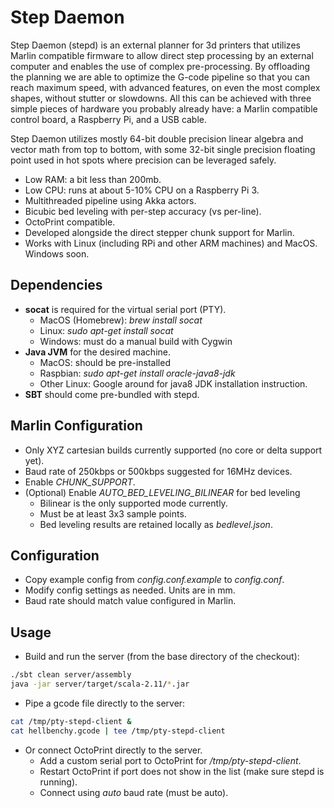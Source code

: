 # Step Daemon #

Step Daemon (stepd) is an external planner for 3d printers that utilizes Marlin 
compatible firmware to allow direct step processing by an external computer and 
enables the use of complex pre-processing. By offloading the planning we are able 
to optimize the G-code pipeline so that you can reach maximum speed, with advanced 
features, on even the most complex shapes, without stutter or slowdowns. 
All this can be achieved with three simple pieces of hardware you probably 
already have: a Marlin compatible control board, a Raspberry Pi, and a USB cable.

Step Daemon utilizes mostly 64-bit double precision linear algebra and vector 
math from top to bottom, with some 32-bit single precision floating point used 
in hot spots where precision can be leveraged safely.

* Low RAM: a bit less than 200mb.
* Low CPU: runs at about 5-10% CPU on a Raspberry Pi 3.
* Multithreaded pipeline using Akka actors.
* Bicubic bed leveling with per-step accuracy (vs per-line).
* OctoPrint compatible.
* Developed alongside the direct stepper chunk support for Marlin.
* Works with Linux (including RPi and other ARM machines) and MacOS. Windows soon.

## Dependencies ##

* **socat** is required for the virtual serial port (PTY).
  * MacOS (Homebrew): *brew install socat*
  * Linux: *sudo apt-get install socat*
  * Windows: must do a manual build with Cygwin
* **Java JVM** for the desired machine.
  * MacOS: should be pre-installed
  * Raspbian: *sudo apt-get install oracle-java8-jdk*
  * Other Linux: Google around for java8 JDK installation instruction.
* **SBT** should come pre-bundled with stepd.

## Marlin Configuration ##
* Only XYZ cartesian builds currently supported (no core or delta support yet).
* Baud rate of 250kbps or 500kbps suggested for 16MHz devices.
* Enable *CHUNK_SUPPORT*.
* (Optional) Enable *AUTO_BED_LEVELING_BILINEAR* for bed leveling
  * Bilinear is the only supported mode currently.
  * Must be at least 3x3 sample points.
  * Bed leveling results are retained locally as *bedlevel.json*.

## Configuration ##
* Copy example config from *config.conf.example* to *config.conf*.
* Modify config settings as needed. Units are in mm.
* Baud rate should match value configured in Marlin.

## Usage ##

* Build and run the server (from the base directory of the checkout):
```bash
./sbt clean server/assembly
java -jar server/target/scala-2.11/*.jar
```
* Pipe a gcode file directly to the server:
```bash 
cat /tmp/pty-stepd-client &
cat hellbenchy.gcode | tee /tmp/pty-stepd-client
```
* Or connect OctoPrint directly to the server.
  * Add a custom serial port to OctoPrint for  */tmp/pty-stepd-client*.
  * Restart OctoPrint if port does not show in the list (make sure stepd is running).
  * Connect using *auto* baud rate (must be auto).